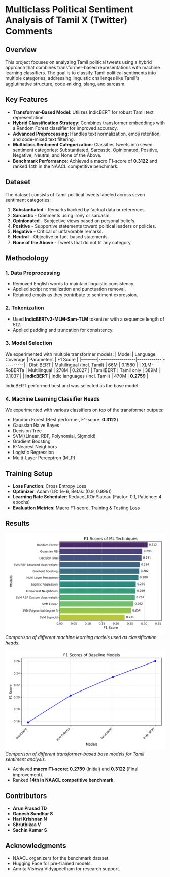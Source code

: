 # Multiclass Political Sentiment Analysis of Tamil X (Twitter) Comments

## Overview
This project focuses on analyzing Tamil political tweets using a hybrid approach that combines transformer-based representations with machine learning classifiers. The goal is to classify Tamil political sentiments into multiple categories, addressing linguistic challenges like Tamil's agglutinative structure, code-mixing, slang, and sarcasm.

## Key Features
- **Transformer-Based Model**: Utilizes IndicBERT for robust Tamil text representation.
- **Hybrid Classification Strategy**: Combines transformer embeddings with a Random Forest classifier for improved accuracy.
- **Advanced Preprocessing**: Handles text normalization, emoji retention, and code-mixed text filtering.
- **Multiclass Sentiment Categorization**: Classifies tweets into seven sentiment categories: Substantiated, Sarcastic, Opinionated, Positive, Negative, Neutral, and None of the Above.
- **Benchmark Performance**: Achieved a macro F1-score of **0.3122** and ranked 14th in the NAACL competitive benchmark.

## Dataset
The dataset consists of Tamil political tweets labeled across seven sentiment categories:
1. **Substantiated** - Remarks backed by factual data or references.
2. **Sarcastic** - Comments using irony or sarcasm.
3. **Opinionated** - Subjective views based on personal beliefs.
4. **Positive** - Supportive statements toward political leaders or policies.
5. **Negative** - Critical or unfavorable remarks.
6. **Neutral** - Objective or fact-based statements.
7. **None of the Above** - Tweets that do not fit any category.

## Methodology
### 1. Data Preprocessing
- Removed English words to maintain linguistic consistency.
- Applied script normalization and punctuation removal.
- Retained emojis as they contribute to sentiment expression.

### 2. Tokenization
- Used **IndicBERTv2-MLM-Sam-TLM** tokenizer with a sequence length of 512.
- Applied padding and truncation for consistency.

### 3. Model Selection
We experimented with multiple transformer models:
| Model | Language Coverage | Parameters | F1 Score |
|--------|------------------|------------|----------|
| DistilBERT | Multilingual (incl. Tamil) | 66M | 0.1580 |
| XLM-RoBERTa | Multilingual | 278M | 0.2027 |
| TamilBERT | Tamil only | 389M | 0.1037 |
| **IndicBERT** | Indic languages (incl. Tamil) | 470M | **0.2759** |

IndicBERT performed best and was selected as the base model.

### 4. Machine Learning Classifier Heads
We experimented with various classifiers on top of the transformer outputs:
- Random Forest (Best performer, F1-score: **0.3122**)
- Gaussian Naive Bayes
- Decision Tree
- SVM (Linear, RBF, Polynomial, Sigmoid)
- Gradient Boosting
- K-Nearest Neighbors
- Logistic Regression
- Multi-Layer Perceptron (MLP)

## Training Setup
- **Loss Function**: Cross Entropy Loss
- **Optimizer**: Adam (LR: 1e-6, Betas: (0.9, 0.999))
- **Learning Rate Scheduler**: ReduceLROnPlateau (Factor: 0.1, Patience: 4 epochs)
- **Evaluation Metrics**: Macro F1-score, Training & Testing Loss

## Results

![Machine Learning Model Comparison](Graphs/plot1.png)
*Comparison of different machine learning models used as classification heads.*

![Base Model Comparison](Graphs/plot4.png)
*Comparison of different transformer-based base models for Tamil sentiment analysis.*

- Achieved **macro F1-score: 0.2759** (Initial) and **0.3122** (Final improvement).
- Ranked **14th in NAACL competitive benchmark**.

## Contributors
- **Arun Prasad TD**
- **Ganesh Sundhar S**
- **Hari Krishnan N**
- **Shruthikaa V**
- **Sachin Kumar S**

## Acknowledgments
- NAACL organizers for the benchmark dataset.
- Hugging Face for pre-trained models.
- Amrita Vishwa Vidyapeetham for research support.



